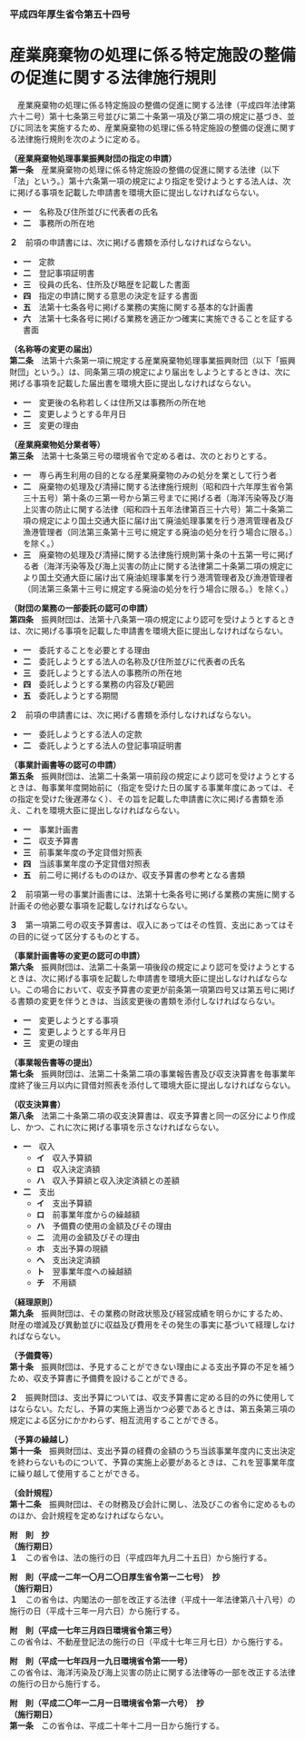 ### 平成四年厚生省令第五十四号  
# 産業廃棄物の処理に係る特定施設の整備の促進に関する法律施行規則  
　産業廃棄物の処理に係る特定施設の整備の促進に関する法律（平成四年法律第六十二号）第十七条第三号並びに第二十条第一項及び第二項の規定に基づき、並びに同法を実施するため、産業廃棄物の処理に係る特定施設の整備の促進に関する法律施行規則を次のように定める。  
  
**（産業廃棄物処理事業振興財団の指定の申請）**  
**第一条**　産業廃棄物の処理に係る特定施設の整備の促進に関する法律（以下「法」という。）第十六条第一項の規定により指定を受けようとする法人は、次に掲げる事項を記載した申請書を環境大臣に提出しなければならない。  
* **一**　名称及び住所並びに代表者の氏名  
* **二**　事務所の所在地  
  
**２**　前項の申請書には、次に掲げる書類を添付しなければならない。  
* **一**　定款  
* **二**　登記事項証明書  
* **三**　役員の氏名、住所及び略歴を記載した書面  
* **四**　指定の申請に関する意思の決定を証する書面  
* **五**　法第十七条各号に掲げる業務の実施に関する基本的な計画書  
* **六**　法第十七条各号に掲げる業務を適正かつ確実に実施できることを証する書面  
  
**（名称等の変更の届出）**  
**第二条**　法第十六条第一項に規定する産業廃棄物処理事業振興財団（以下「振興財団」という。）は、同条第三項の規定により届出をしようとするときは、次に掲げる事項を記載した届出書を環境大臣に提出しなければならない。  
* **一**　変更後の名称若しくは住所又は事務所の所在地  
* **二**　変更しようとする年月日  
* **三**　変更の理由  
  
**（産業廃棄物処分業者等）**  
**第三条**　法第十七条第三号の環境省令で定める者は、次のとおりとする。  
* **一**　専ら再生利用の目的となる産業廃棄物のみの処分を業として行う者  
* **二**　廃棄物の処理及び清掃に関する法律施行規則（昭和四十六年厚生省令第三十五号）第十条の三第一号から第三号までに掲げる者（海洋汚染等及び海上災害の防止に関する法律（昭和四十五年法律第百三十六号）第二十条第二項の規定により国土交通大臣に届け出て廃油処理事業を行う港湾管理者及び漁港管理者（同法第三条第十三号に規定する廃油の処分を行う場合に限る。）を除く。）  
* **三**　廃棄物の処理及び清掃に関する法律施行規則第十条の十五第一号に掲げる者（海洋汚染等及び海上災害の防止に関する法律第二十条第二項の規定により国土交通大臣に届け出て廃油処理事業を行う港湾管理者及び漁港管理者（同法第三条第十三号に規定する廃油の処分を行う場合に限る。）を除く。）  
  
**（財団の業務の一部委託の認可の申請）**  
**第四条**　振興財団は、法第十八条第一項の規定により認可を受けようとするときは、次に掲げる事項を記載した申請書を環境大臣に提出しなければならない。  
* **一**　委託することを必要とする理由  
* **二**　委託しようとする法人の名称及び住所並びに代表者の氏名  
* **三**　委託しようとする法人の事務所の所在地  
* **四**　委託しようとする業務の内容及び範囲  
* **五**　委託しようとする期間  
  
**２**　前項の申請書には、次に掲げる書類を添付しなければならない。  
* **一**　委託しようとする法人の定款  
* **二**　委託しようとする法人の登記事項証明書  
  
**（事業計画書等の認可の申請）**  
**第五条**　振興財団は、法第二十条第一項前段の規定により認可を受けようとするときは、毎事業年度開始前に（指定を受けた日の属する事業年度にあっては、その指定を受けた後遅滞なく）、その旨を記載した申請書に次に掲げる書類を添え、これを環境大臣に提出しなければならない。  
* **一**　事業計画書  
* **二**　収支予算書  
* **三**　前事業年度の予定貸借対照表  
* **四**　当該事業年度の予定貸借対照表  
* **五**　前二号に掲げるもののほか、収支予算書の参考となる書類  
  
**２**　前項第一号の事業計画書には、法第十七条各号に掲げる業務の実施に関する計画その他必要な事項を記載しなければならない。  
  
**３**　第一項第二号の収支予算書は、収入にあってはその性質、支出にあってはその目的に従って区分するものとする。  
  
**（事業計画書等の変更の認可の申請）**  
**第六条**　振興財団は、法第二十条第一項後段の規定により認可を受けようとするときは、次に掲げる事項を記載した申請書を環境大臣に提出しなければならない。この場合において、収支予算書の変更が前条第一項第四号又は第五号に掲げる書類の変更を伴うときは、当該変更後の書類を添付しなければならない。  
* **一**　変更しようとする事項  
* **二**　変更しようとする年月日  
* **三**　変更の理由  
  
**（事業報告書等の提出）**  
**第七条**　振興財団は、法第二十条第二項の事業報告書及び収支決算書を毎事業年度終了後三月以内に貸借対照表を添付して環境大臣に提出しなければならない。  
  
**（収支決算書）**  
**第八条**　法第二十条第二項の収支決算書は、収支予算書と同一の区分により作成し、かつ、これに次に掲げる事項を示さなければならない。  
* **一**　収入  
	* **イ**　収入予算額  
	* **ロ**　収入決定済額  
	* **ハ**　収入予算額と収入決定済額との差額  
* **二**　支出  
	* **イ**　支出予算額  
	* **ロ**　前事業年度からの繰越額  
	* **ハ**　予備費の使用の金額及びその理由  
	* **ニ**　流用の金額及びその理由  
	* **ホ**　支出予算の現額  
	* **ヘ**　支出決定済額  
	* **ト**　翌事業年度への繰越額  
	* **チ**　不用額  
  
**（経理原則）**  
**第九条**　振興財団は、その業務の財政状態及び経営成績を明らかにするため、財産の増減及び異動並びに収益及び費用をその発生の事実に基づいて経理しなければならない。  
  
**（予備費等）**  
**第十条**　振興財団は、予見することができない理由による支出予算の不足を補うため、収支予算書に予備費を設けることができる。  
  
**２**　振興財団は、支出予算については、収支予算書に定める目的の外に使用してはならない。ただし、予算の実施上適当かつ必要であるときは、第五条第三項の規定による区分にかかわらず、相互流用することができる。  
  
**（予算の繰越し）**  
**第十一条**　振興財団は、支出予算の経費の金額のうち当該事業年度内に支出決定を終わらないものについて、予算の実施上必要があるときは、これを翌事業年度に繰り越して使用することができる。  
  
**（会計規程）**  
**第十二条**　振興財団は、その財務及び会計に関し、法及びこの省令に定めるもののほか、会計規程を定めなければならない。  
  
**附　則　抄**  
**（施行期日）**  
**１**　この省令は、法の施行の日（平成四年九月二十五日）から施行する。  
  
**附　則（平成一二年一〇月二〇日厚生省令第一二七号）　抄**  
**（施行期日）**  
**１**　この省令は、内閣法の一部を改正する法律（平成十一年法律第八十八号）の施行の日（平成十三年一月六日）から施行する。  
  
**附　則（平成一七年三月四日環境省令第三号）**  
この省令は、不動産登記法の施行の日（平成十七年三月七日）から施行する。  
  
**附　則（平成一七年四月一九日環境省令第一一号）**  
この省令は、海洋汚染及び海上災害の防止に関する法律等の一部を改正する法律の施行の日から施行する。  
  
**附　則（平成二〇年一二月一日環境省令第一六号）　抄**  
**（施行期日）**  
**第一条**　この省令は、平成二十年十二月一日から施行する。  
  
